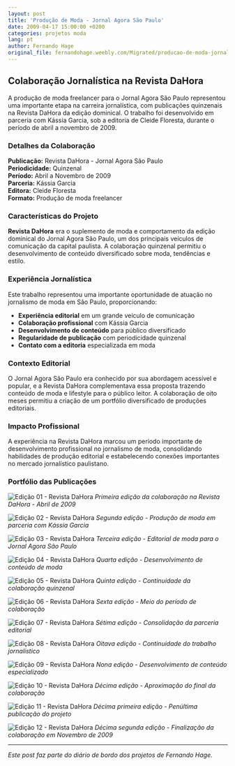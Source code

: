 ```yaml
---
layout: post
title: 'Produção de Moda - Jornal Agora São Paulo'
date: 2009-04-17 15:00:00 +0200
categories: projetos moda
lang: pt
author: Fernando Hage
original_file: fernandohage.weebly.com/Migrated/producao-de-moda-jornal-agora-sao-paulo.html
---
```


## Colaboração Jornalística na Revista DaHora

A produção de moda freelancer para o Jornal Agora São Paulo representou uma importante etapa na carreira jornalística, com publicações quinzenais na Revista DaHora da edição dominical. O trabalho foi desenvolvido em parceria com Kássia Garcia, sob a editoria de Cleide Floresta, durante o período de abril a novembro de 2009.

### Detalhes da Colaboração

**Publicação:** Revista DaHora - Jornal Agora São Paulo  
**Periodicidade:** Quinzenal  
**Período:** Abril a Novembro de 2009  
**Parceria:** Kássia Garcia  
**Editora:** Cleide Floresta  
**Formato:** Produção de moda freelancer


### Características do Projeto

**Revista DaHora** era o suplemento de moda e comportamento da edição dominical do Jornal Agora São Paulo, um dos principais veículos de comunicação da capital paulista. A colaboração quinzenal permitiu o desenvolvimento de conteúdo diversificado sobre moda, tendências e estilo.

### Experiência Jornalística

Este trabalho representou uma importante oportunidade de atuação no jornalismo de moda em São Paulo, proporcionando:

- **Experiência editorial** em um grande veículo de comunicação
- **Colaboração profissional** com Kássia Garcia
- **Desenvolvimento de conteúdo** para público diversificado
- **Regularidade de publicação** com periodicidade quinzenal
- **Contato com a editoria** especializada em moda

### Contexto Editorial

O Jornal Agora São Paulo era conhecido por sua abordagem acessível e popular, e a Revista DaHora complementava essa proposta trazendo conteúdo de moda e lifestyle para o público leitor. A colaboração de oito meses permitiu a criação de um portfólio diversificado de produções editoriais.

### Impacto Profissional

A experiência na Revista DaHora marcou um período importante de desenvolvimento profissional no jornalismo de moda, consolidando habilidades de produção editorial e estabelecendo conexões importantes no mercado jornalístico paulistano.

### Portfólio das Publicações

![Edição 01 - Revista DaHora](/assets/images/producao-de-moda-jornal-agora-sao-paulo-01.jpg)
*Primeira edição da colaboração na Revista DaHora - Abril de 2009*

![Edição 02 - Revista DaHora](/assets/images/producao-de-moda-jornal-agora-sao-paulo-02.jpg)
*Segunda edição - Produção de moda em parceria com Kássia Garcia*

![Edição 03 - Revista DaHora](/assets/images/producao-de-moda-jornal-agora-sao-paulo-03.jpg)
*Terceira edição - Editorial de moda para o Jornal Agora São Paulo*

![Edição 04 - Revista DaHora](/assets/images/producao-de-moda-jornal-agora-sao-paulo-04.jpg)
*Quarta edição - Desenvolvimento de conteúdo de moda*

![Edição 05 - Revista DaHora](/assets/images/producao-de-moda-jornal-agora-sao-paulo-05.jpg)
*Quinta edição - Continuidade da colaboração quinzenal*

![Edição 06 - Revista DaHora](/assets/images/producao-de-moda-jornal-agora-sao-paulo-06.jpg)
*Sexta edição - Meio do período de colaboração*

![Edição 07 - Revista DaHora](/assets/images/producao-de-moda-jornal-agora-sao-paulo-07.jpg)
*Sétima edição - Consolidação da parceria editorial*

![Edição 08 - Revista DaHora](/assets/images/producao-de-moda-jornal-agora-sao-paulo-08.jpg)
*Oitava edição - Continuidade do trabalho jornalístico*

![Edição 09 - Revista DaHora](/assets/images/producao-de-moda-jornal-agora-sao-paulo-09.jpg)
*Nona edição - Desenvolvimento de conteúdo especializado*

![Edição 10 - Revista DaHora](/assets/images/producao-de-moda-jornal-agora-sao-paulo-10.jpg)
*Décima edição - Aproximação do final da colaboração*

![Edição 11 - Revista DaHora](/assets/images/producao-de-moda-jornal-agora-sao-paulo-11.jpg)
*Décima primeira edição - Penúltima publicação do projeto*

![Edição 12 - Revista DaHora](/assets/images/producao-de-moda-jornal-agora-sao-paulo-12.jpg)
*Décima segunda edição - Finalização da colaboração em Novembro de 2009*


---

*Este post faz parte do diário de bordo dos projetos de Fernando Hage.*
